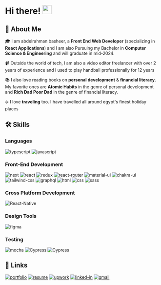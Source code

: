 # Hi there! <img src="https://media.giphy.com/media/hvRJCLFzcasrR4ia7z/giphy.gif" width="29px" height="29px">

## 🚀 About Me

🎓 I am abdelrahman basheer, a **Front End Web Developer** (specializing in **React Applications**) and  I am also Pursuing my Bachelor in **Computer Science & Engineering** and will graduate in mid-2024.

📹 Outside the world of tech, I am also a video editor freelancer with over 2 years of experience and i used to play handball professionally for 12 years 

📚 I also love reading books on **personal development** & **financial literacy**. My favorite ones are **Atomic Habits** in the genre of personal development and **Rich Dad Poor Dad**  in the genre of financial literacy.

✈️ I love **traveling** too. I have travelled all around egypt's finest holiday places


## 🛠️ Skills

### Languages

![typescript](https://img.shields.io/badge/TypeScript-3178C6?style=for-the-badge&logo=typescript&logoColor=white)
![javascript](https://img.shields.io/badge/JavaScript-323330?style=for-the-badge&logo=javascript&logoColor=F7DF1E)


### Front-End Development

![next](https://img.shields.io/badge/Next-000000?style=for-the-badge&logo=nextdotjs&logoColor=FFFFFF)
![react](https://img.shields.io/badge/React-20232A?style=for-the-badge&logo=react&logoColor=61DAFB)
![redux](https://img.shields.io/badge/Redux-593D88?style=for-the-badge&logo=redux&logoColor=white)
![react-router](https://img.shields.io/badge/React_Router-CA4245?style=for-the-badge&logo=react-router&logoColor=white)
![material-ui](https://img.shields.io/badge/Material_UI-0081CB?style=for-the-badge&logo=mui&logoColor=white)
![chakra-ui](https://img.shields.io/badge/Chakra_UI-319795?style=for-the-badge&logo=chakra-ui&logoColor=white)
![tailwind-css](https://img.shields.io/badge/tailwind_css-06B6D4?style=for-the-badge&logo=tailwind-css&logoColor=white)
![graphql](https://img.shields.io/badge/GraphQL-E434AA?style=for-the-badge&logo=graphql&logoColor=white)
![html](https://img.shields.io/badge/HTML5-E34F26?style=for-the-badge&logo=html5&logoColor=white)
![css](https://img.shields.io/badge/CSS3-1572B6?style=for-the-badge&logo=css3&logoColor=white)
![sass](https://img.shields.io/badge/SASS-CC6699?style=for-the-badge&logo=sass&logoColor=white)


### Cross Platform Development
![React-Native](https://img.shields.io/badge/React-20232A?style=for-the-badge&logo=react&logoColor=61DAFB)

### Design Tools
![figma](https://img.shields.io/badge/figma-000000?style=for-the-badge&logo=figma&logoColor=white)

### Testing

![mocha](https://img.shields.io/badge/Mocha-8D6748?style=for-the-badge&logo=mocha&logoColor=white)
![Cypress](https://img.shields.io/badge/Cypress-000000?style=for-the-badge&logo=cypress&logoColor=white)
![Cypress](https://img.shields.io/badge/dotnet)


## 🔗 Links

[![portfolio](https://img.shields.io/badge/Portfolio-5340ff?style=for-the-badge&logo=Google-chrome&logoColor=white)](https://www.besheer.me/)
[![resume](https://img.shields.io/badge/Resume-4285F4?style=for-the-badge&logo=read-the-docs&logoColor=white)]()
[![upwork](https://img.shields.io/badge/Upwork-6FDA44?style=for-the-badge&logo=Upwork&logoColor=white)](https://www.upwork.com/freelancers/~0147257aa5c1f8d43f)
[![linked-in](https://img.shields.io/badge/Linked_In-0077B5?style=for-the-badge&logo=LinkedIn&logoColor=white)](https://www.linkedin.com/in/abdelrahman-basheer/)
[![gmail](https://img.shields.io/badge/Gmail-D14836?style=for-the-badge&logo=Gmail&logoColor=white)](mailto:abdelrahmanbasheer84@gmail.com)
